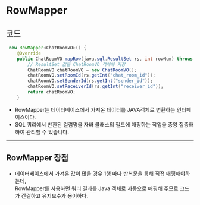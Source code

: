 # RowMapper

## 코드

```java
 new RowMapper<ChatRoomVO>() {
    @Override
    public ChatRoomVO mapRow(java.sql.ResultSet rs, int rowNum) throws java.sql.SQLException {
        // ResultSet 값을 ChatRoomVO 객체에 저장
        ChatRoomVO chatRoomVO = new ChatRoomVO();
        chatRoomVO.setRoomId(rs.getInt("chat_room_id"));
        chatRoomVO.setSenderId(rs.getInt("sender_id"));
        chatRoomVO.setReceiverId(rs.getInt("receiver_id"));
        return chatRoomVO;
    }
```

- RowMapper는 데이터베이스에서 가져온 데이터를 JAVA객체로 변환하는 인터페이스이다.  
- SQL 쿼리에서 반환된 컬럼명을 자바 클래스의 필드에 매핑하는 작업을 중앙 집중화하여 관리할 수 있습니다.

---

## RowMapper 장점
- 데이터베이스에서 가져온 값이 많을 경우 1행 마다 반복문을 통해 직접 매핑해야하는데,  
RowMapper를 사용하면 쿼리 결과를 Java 객체로 자동으로 매핑해 주므로 코드가 간결하고 유지보수가 용이하다.

